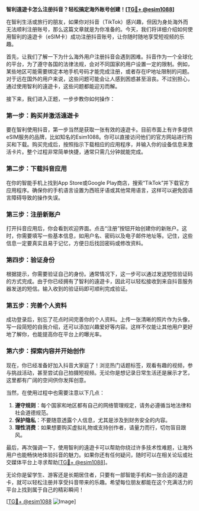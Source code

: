 **智利遠遊卡怎么注册抖音？轻松搞定海外账号创建！[[TG💪+ @esim1088](https://t.me/s/esim1088)]**

在智利生活或旅行的朋友，如果你对抖音（TikTok）感兴趣，但因为身处海外而无法顺利注册账号，那么这篇文章就是为你准备的。今天，我们将详细介绍如何使用智利的遠遊卡（eSIM卡）成功注册抖音账号，让你随时随地享受短视频的乐趣。

首先，让我们了解一下为什么海外用户注册抖音会遇到困难。抖音作为一个全球化的平台，为了遵守各国的法律法规，会对不同国家的用户设置一定的限制。例如，某些地区可能需要绑定本地手机号码才能完成注册，或者存在IP地址限制的问题。对于远在国外的用户来说，这些问题可能会让人感到困惑甚至沮丧。不过别担心，通过使用智利的遠遊卡，这些问题都能迎刃而解。

接下来，我们进入正题，一步步教你如何操作：

### 第一步：购买并激活遠遊卡

要在智利使用抖音，第一步当然是获取一张有效的遠遊卡。目前市面上有许多提供eSIM服务的品牌，比如知名的Esim1088。你可以直接访问他们的官方网站进行购买和下载。购买完成后，按照指示下载相应的应用程序，并输入你的设备信息来激活卡片。整个过程非常简单快捷，通常只需几分钟就能完成。

### 第二步：下载抖音应用

在你的智能手机上找到App Store或Google Play商店，搜索“TikTok”并下载官方应用程序。确保你的手机语言设置为西班牙语或其他常用语言，这样可以避免因语言障碍导致的操作失误。

### 第三步：注册新账户

打开抖音应用后，你会看到欢迎界面。点击“注册”按钮开始创建你的新账户。这时，你需要填写一些基本信息，如用户名、密码以及电子邮件地址等。记住，这些信息一定要真实且易于记忆，方便日后找回密码或修改资料。

### 第四步：验证身份

根据提示，你需要验证自己的身份。通常情况下，这一步可以通过发送短信验证码的方式完成。由于你已经拥有了智利的遠遊卡，因此可以轻松接收到来自抖音服务器发送的短信。输入收到的验证码即可顺利完成验证。

### 第五步：完善个人资料

成功登录后，别忘了花点时间完善你的个人资料。上传一张清晰的照片作为头像，写一段简短的自我介绍，还可以添加兴趣爱好等内容。这样不仅能让其他用户更好地了解你，也能提高你在平台上的曝光率。

### 第六步：探索内容并开始创作

现在，你已经准备好加入抖音大家庭了！浏览热门话题标签，观看有趣的视频，参与挑战活动，甚至尝试自己拍摄短视频。无论你是想记录日常生活还是展示才艺，这里都有广阔的空间供你发挥创意。

当然，在使用过程中也需要注意以下几点：

1. **遵守规则**：每个国家和地区都有自己的网络管理规定，请务必遵循当地法律和社会道德规范。
2. **保护隐私**：不要随意透露个人信息，尤其是涉及到财务安全的内容。
3. **理性消费**：如果想要购买虚拟礼物或支持创作者，请量力而行，切勿盲目跟风。

最后，再次强调一下，使用智利的遠遊卡可以帮助你绕过许多技术性难题，让海外用户也能畅快地体验抖音的魅力。如果你还有任何疑问，随时可以在相关论坛或社交媒体平台上寻求帮助[[TG💪+ @esim1088](https://t.me/s/esim1088)]。

无论你是留学生、游客还是长期居住者，只要有一部智能手机和一张合适的遠遊卡，就可以轻松注册并享受抖音带来的乐趣。希望每位朋友都能在这个充满活力的平台上找到属于自己的精彩瞬间！

[[TG💪+ @esim1088](https://t.me/s/esim1088) ![Image](https://i.postimg.cc/4NQfJmqS/Snipaste-2025-05-13-00-14-12.png)]